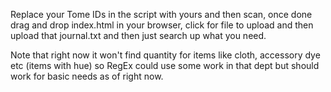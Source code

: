 Replace your Tome IDs in the script with yours and then scan, once done drag and drop index.html in your browser, click for file to upload and then upload that journal.txt and then just search up what you need.

Note that right now it won't find quantity for items like cloth, accessory dye etc (items with hue) so RegEx could use some work in that dept but should work for basic needs as of right now.
